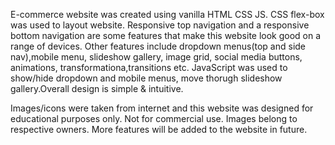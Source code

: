 E-commerce website was created using vanilla HTML CSS JS. CSS flex-box was used to layout website. Responsive top navigation and a responsive bottom navigation are some features that make this website look good on a range of devices. Other features include dropdown menus(top and side nav),mobile menu, slideshow gallery, image grid, social media buttons, animations, transformationa,transitions etc. JavaScript was used to show/hide dropdown and mobile menus, move thorugh slideshow gallery.Overall design is simple & intuitive. 

Images/icons were taken from internet and this website was designed for educational purposes only. Not for commercial use. Images belong to respective owners. More features will be added to the website in future.
